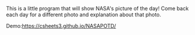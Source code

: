 This is a little program that will show NASA's picture of the day!
Come back each day for a different photo and explanation about that photo.

Demo:https://csheets3.github.io/NASAPOTD/
